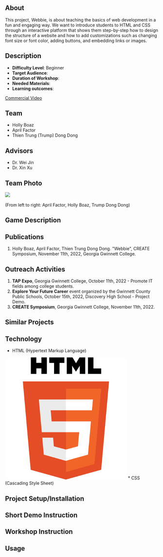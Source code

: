 ## About 
This project, Webbie, is about teaching the basics of web development in a fun and engaging way. We want to introduce students to HTML and CSS through an interactive platform that shows them step-by-step how to design the structure of a website and how to add customizations such as changing font size or font color, adding buttons, and embedding links or images. 
## Description 
* <b>Difficulty Level</b>: Beginner 
* <b>Target Audience</b>: 
* <b>Duration of Workshop</b>: 
* <b>Needed Materials</b>: 
* <b>Learning outcomes</b>:

[Commercial Video](https://github.com/user-attachments/assets/f3876054-5480-45ac-bf06-b36a356564ec)

## Team 
* Holly Boaz
* April Factor
* Thien Trung (Trump) Dong Dong 

## Advisors
* Dr. Wei Jin 
* Dr. Xin Xu 
## Team Photo
<img src = "Media/Team Photo/webbieGroupP.png" width="400">

(From left to right: April Factor, Holly Boaz, Trump Dong Dong) 

## Game Description 

## Publications 
1. Holly Boaz, April Factor, Thien Trung Dong Dong. "Webbie", CREATE Symposium, November 11th, 2022, Georgia Gwinnett College. 
## Outreach Activities
1. <b>TAP Expo</b>, Georgia Gwinnett College, October 11th, 2022 - Promote IT fields among college students. 
2. <b>Explore Your Future Career</b> event organized by the Gwinnett County Public Schools, October 15th, 2022, Discovery High School - Project Demo.
3. <b>CREATE Symposium</b>, Georgia Gwinnett College, November 11th, 2022. 

## Similar Projects 
## Technology
* HTML (Hypertext Markup Language)
<img src = "Media/Technology/HTML.png" width="400">
* CSS (Cascading Style Sheet)

## Project Setup/Installation 
## Short Demo Instruction 
## Workshop Instruction 
## Usage
